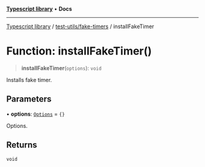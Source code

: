 [**Typescript library**](../../../index.md) • **Docs**

***

[Typescript library](../../../modules.md) / [test-utils/fake-timers](../index.md) / installFakeTimer

# Function: installFakeTimer()

> **installFakeTimer**(`options`): `void`

Installs fake timer.

## Parameters

• **options**: [`Options`](../interfaces/Options.md) = `{}`

Options.

## Returns

`void`
